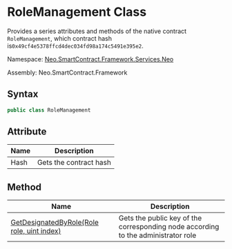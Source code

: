# RoleManagement Class

Provides a series attributes and methods of the native contract `RoleManagement`, which contract hash is`0x49cf4e5378ffcd4dec034fd98a174c5491e395e2`.

Namespace: [Neo.SmartContract.Framework.Services.Neo](../neo.md)

Assembly: Neo.SmartContract.Framework

## Syntax

```c#
public class RoleManagement
```

## Attribute

| Name | Description            |
| ---- | ---------------------- |
| Hash | Gets the contract hash |

## Method

| Name                                                         | Description                                                  |
| ------------------------------------------------------------ | ------------------------------------------------------------ |
| [GetDesignatedByRole(Role role, uint index)](RoleManagement/GetDesignatedByRole.md) | Gets the public key of the corresponding node according to the administrator role |